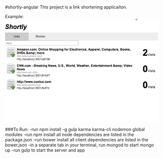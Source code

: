 #shortly-angular
This project is a link shortening applicaiton.

Example: 
![alt text](https://github.com/Dane456/shortly-angular/blob/master/client/assets/example.gif "Logo Title Text 1")

###To Run:
	-run npm install -g gulp karma karma-cli nodemon global modules
	-run npm install all node dependencies are listed in the package.json
	-run bower install all client dependencies are listed in the bower.json
	-in a separate tab in your terminal, run mongod to start mongo up
	-run gulp to start the server and app